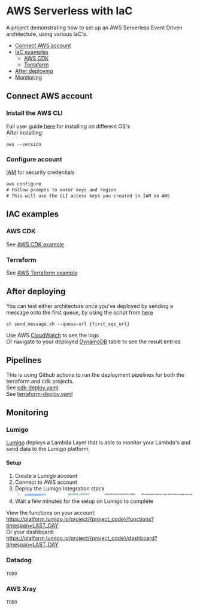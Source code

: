 # AWS Serverless with IaC
A project demonstrating how to set up an AWS Serverless Event Driven architecture, using various IaC's.

- [Connect AWS account](#connect-aws-account)
- [IaC examples](#iac-examples)
    - [AWS CDK](./cdk-example/README.md)
    - [Terraform](./terraform-example/README.md)
- [After deploying](#after-deploying)
- [Monitoring](#monitoring)


## Connect AWS account

### Install the AWS CLI
Full user guide [here](https://docs.aws.amazon.com/cli/latest/userguide/getting-started-install.html) for installing on different OS's <br/>
After installing:
```
aws --version
```

### Configure account
[IAM](https://us-east-1.console.aws.amazon.com/iam/home?region=eu-west-1#/users/details/calebdev?section=security_credentials) for security credentials
```
aws configure
# Follow prompts to enter keys and region
# This will use the CLI access keys you created in IAM on AWS
```

## IAC examples

### AWS CDK
See [AWS CDK example](./cdk-example/)

### Terraform
See [AWS Terraform example](./terraform-example/)

## After deploying
You can test either architecture once you've deployed by sending a message onto the first queue, by using the script from [here](./scripts/send_message.sh)
```
sh send_message.sh --queue-url {first_sqs_url}
```
Use AWS [CloudWatch](https://eu-west-1.console.aws.amazon.com/cloudwatch/home?region=eu-west-1#logsV2:log-groups) to see the logs <br/>
Or navigate to your deployed [DynamoDB](https://eu-west-1.console.aws.amazon.com/dynamodbv2/home?region=eu-west-1#tables) table to see the result entries

## Pipelines
This is using Github actions to run the deployment pipelines for both the terraform and cdk projects.<br/>
See [cdk-deploy.yaml](./.github/workflows/cdk-deploy.yaml) <br/>
See [terraform-deploy.yaml](./.github/workflows/terraform-deploy.yaml)

## Monitoring

### Lumigo
[Lumigo](https://lumigo.io/) deploys a Lambda Layer that is able to monitor your Lambda's and send data to the Lumigo platform.

#### Setup

1. Create a Lumigo account
2. Connect to AWS account
3. Deploy the Lumigo Integration stack
![alt text](<assets/lumigo_integration_stack.png>)
4. Wait a few minutes for the setup on Lumigo to complete

View the functions on your account: https://platform.lumigo.io/project/{project_code}/functions?timespan=LAST_DAY <br/>
Or your dashboard: https://platform.lumigo.io/project/{project_code}/dashboard?timespan=LAST_DAY

### Datadog
`TODO`

### AWS Xray
`TODO`
